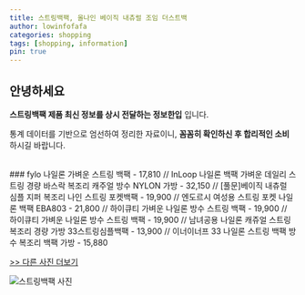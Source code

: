```yaml
---
title: 스트링백팩, 올나인 베이직 내츄럴 조임 더스트백
author: lowinfofafa
categories: shopping
tags: [shopping, information]
pin: true
---
```


## 안녕하세요

**스트링백팩 제품 최신 정보를 상시 전달하는 정보한입** 입니다.

통계 데이터를 기반으로 엄선하여 정리한 자료이니, **꼼꼼히 확인하신 후 합리적인 소비**하시길 바랍니다.

<br >
### fylo 나일론 가벼운 스트링 백팩 - 17,810 // InLoop 나일론 백팩 가벼운 데일리 스트링 경량 바스락 복조리 캐주얼 방수 NYLON 가방 - 32,150 // [풀문]베이직 내츄럴 심플 지퍼 복조리 나인 스트링 포켓백팩 - 19,900 // 엔도르시 여성용 스트링 포켓 나일론 백팩 EBA803 - 21,800 // 하이큐티 가벼운 나일론 방수 스트링 백팩 - 19,900 // 하이큐티 가벼운 나일론 방수 스트링 백팩 - 19,900 // 남녀공용 나일론 캐쥬얼 스트링 복조리 경량 가방 33스트링심플백팩 - 13,900 // 이너이너프 33 나일론 스트링 백팩 방수 복조리 백팩 가방 - 15,880

[>> 다른 사진 더보기](https://chengsprint.mycafe24.com/%ec%8a%a4%ed%8a%b8%eb%a7%81%eb%b0%b1%ed%8c%a9-top-10-2030%eb%8c%80-%ec%97%ac%ec%9e%90%eb%93%a4%ec%9d%b4-%eb%a7%8e%ec%9d%b4-%ea%b5%ac%eb%a7%a4%ed%95%98%eb%8a%94/)

![스트링백팩 사진](https://thumbnail8.coupangcdn.com/thumbnails/remote/230x230ex/image/vendor_inventory/f860/246c25c94e96d232ea04ab7faa1030d2d98480fa937cd929d5669dd1d7d8.jpg)
                                